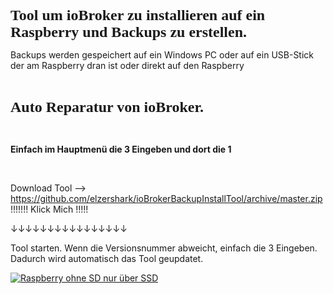 <p class="text-center"><span style="font-family:'Comic Sans MS', 'Marker Felt', cursive;"><span style="font-size: 18pt;"><strong>Tool um ioBroker zu installieren auf ein Raspberry und Backups zu erstellen.</strong></span></span></p>
<p class="text-center">Backups werden gespeichert auf ein Windows PC oder auf ein USB-Stick der am Raspberry dran ist oder direkt auf den Raspberry</p>
<p class="text-center"><br></p>
<p class="text-center"><strong><span style="font-family: Comic Sans MS, Marker Felt, cursive"><span style="font-size: 18pt">Auto Reparatur von ioBroker. </span></span></strong></p>
<p class="text-center"><br></p>
<p class="text-center"><strong>Einfach im Hauptmenü die 3 Eingeben und dort die 1</strong></p>
<p class="text-center"><br></p>

Download Tool --> https://github.com/elzershark/ioBrokerBackupInstallTool/archive/master.zip
!!!!!!! Klick Mich !!!!!

 ↓↓↓↓↓↓↓↓↓↓↓↓↓↓↓↓

Tool starten. Wenn die Versionsnummer abweicht, einfach die 3 Eingeben.
Dadurch wird automatisch das Tool geupdatet.

[![Raspberry ohne SD nur über SSD](https://img.youtube.com/vi/jItle0HXxg0/0.jpg)](https://www.youtube.com/watch?v=jItle0HXxg0 "Raspberry ohne SD nur über SSD")
